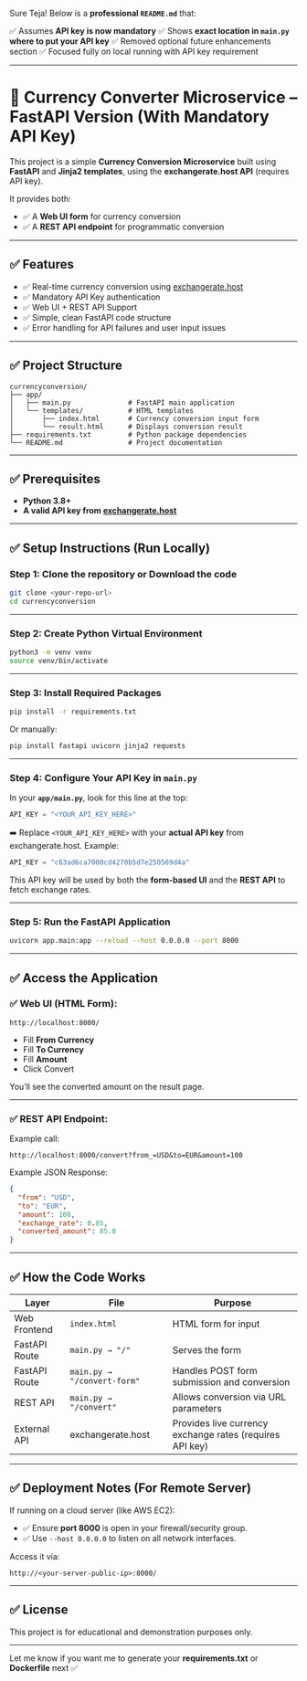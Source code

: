 Sure Teja! Below is a **professional `README.md`** that:

✅ Assumes **API key is now mandatory**
✅ Shows **exact location in `main.py` where to put your API key**
✅ Removed optional future enhancements section
✅ Focused fully on local running with API key requirement

---

# 📖 Currency Converter Microservice – FastAPI Version (With Mandatory API Key)

This project is a simple **Currency Conversion Microservice** built using **FastAPI** and **Jinja2 templates**, using the **exchangerate.host API** (requires API key).

It provides both:

* ✅ A **Web UI form** for currency conversion
* ✅ A **REST API endpoint** for programmatic conversion

---

## ✅ Features

* ✅ Real-time currency conversion using [exchangerate.host](https://exchangerate.host/)
* ✅ Mandatory API Key authentication
* ✅ Web UI + REST API Support
* ✅ Simple, clean FastAPI code structure
* ✅ Error handling for API failures and user input issues

---

## ✅ Project Structure

```
currencyconversion/
├── app/
│   ├── main.py              # FastAPI main application
│   └── templates/           # HTML templates
│       ├── index.html       # Currency conversion input form
│       └── result.html      # Displays conversion result
├── requirements.txt         # Python package dependencies
└── README.md                # Project documentation
```

---

## ✅ Prerequisites

* **Python 3.8+**
* **A valid API key from [exchangerate.host](https://exchangerate.host/)**

---

## ✅ Setup Instructions (Run Locally)

### Step 1: Clone the repository or Download the code

```bash
git clone <your-repo-url>
cd currencyconversion
```

---

### Step 2: Create Python Virtual Environment

```bash
python3 -m venv venv
source venv/bin/activate
```

---

### Step 3: Install Required Packages

```bash
pip install -r requirements.txt
```

Or manually:

```bash
pip install fastapi uvicorn jinja2 requests
```

---

### Step 4: Configure Your API Key in `main.py`

In your **`app/main.py`**, look for this line at the top:

```python
API_KEY = "<YOUR_API_KEY_HERE>"
```

➡️ Replace `<YOUR_API_KEY_HERE>` with your **actual API key** from exchangerate.host.
Example:

```python
API_KEY = "c63ad6ca7000cd4270b5d7e250569d4a"
```

This API key will be used by both the **form-based UI** and the **REST API** to fetch exchange rates.

---

### Step 5: Run the FastAPI Application

```bash
uvicorn app.main:app --reload --host 0.0.0.0 --port 8000
```

---

## ✅ Access the Application

### ✅ Web UI (HTML Form):

```
http://localhost:8000/
```

* Fill **From Currency**
* Fill **To Currency**
* Fill **Amount**
* Click Convert

You’ll see the converted amount on the result page.

---

### ✅ REST API Endpoint:

Example call:

```
http://localhost:8000/convert?from_=USD&to=EUR&amount=100
```

Example JSON Response:

```json
{
  "from": "USD",
  "to": "EUR",
  "amount": 100,
  "exchange_rate": 0.85,
  "converted_amount": 85.0
}
```

---

## ✅ How the Code Works

| Layer         | File                        | Purpose                                                  |
| ------------- | --------------------------- | -------------------------------------------------------- |
| Web Frontend  | `index.html`                | HTML form for input                                      |
| FastAPI Route | `main.py → "/"`             | Serves the form                                          |
| FastAPI Route | `main.py → "/convert-form"` | Handles POST form submission and conversion              |
| REST API      | `main.py → "/convert"`      | Allows conversion via URL parameters                     |
| External API  | exchangerate.host           | Provides live currency exchange rates (requires API key) |

---

## ✅ Deployment Notes (For Remote Server)

If running on a cloud server (like AWS EC2):

* ✅ Ensure **port 8000** is open in your firewall/security group.
* ✅ Use `--host 0.0.0.0` to listen on all network interfaces.

Access it via:

```
http://<your-server-public-ip>:8000/
```

---

## ✅ License

This project is for educational and demonstration purposes only.

---

Let me know if you want me to generate your **requirements.txt** or **Dockerfile** next ✅

